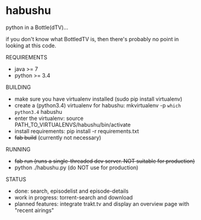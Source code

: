 # habushu
python in a Bottle(dTV)...

if you don't know what BottledTV is, then there's probably no point in looking at this code. 

REQUIREMENTS
 - java >= 7
 - python >= 3.4

BUILDING
 - make sure you have virtualenv installed (sudo pip install virtualenv)
 - create a (python3.4) virtualenv for habushu: mkvirtualenv -p `which python3.4` habushu
 - enter the virtualenv: source PATH_TO_VIRTUALENVS/habushu/bin/activate
 - install requirements: pip install -r requirements.txt 
 - ~~fab build~~ (currently not necessary)

RUNNING
 - ~~fab run (runs a single-threaded dev server. NOT suitable for production)~~
 - python ./habushu.py (do NOT use for production)

STATUS
 - done: search, episodelist and episode-details
 - work in progress: torrent-search and download
 - planned features: integrate trakt.tv and display an overview page with "recent airings"
